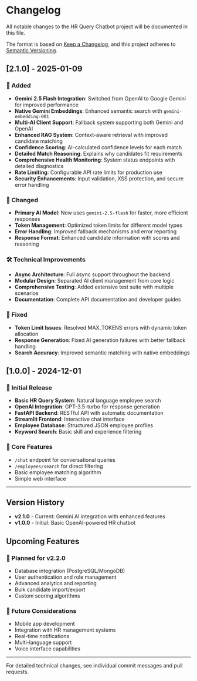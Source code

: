 # Changelog

All notable changes to the HR Query Chatbot project will be documented in this file.

The format is based on [Keep a Changelog](https://keepachangelog.com/en/1.0.0/),
and this project adheres to [Semantic Versioning](https://semver.org/spec/v2.0.0.html).

## [2.1.0] - 2025-01-09

### 🚀 Added
- **Gemini 2.5 Flash Integration**: Switched from OpenAI to Google Gemini for improved performance
- **Native Gemini Embeddings**: Enhanced semantic search with `gemini-embedding-001`
- **Multi-AI Client Support**: Fallback system supporting both Gemini and OpenAI
- **Enhanced RAG System**: Context-aware retrieval with improved candidate matching
- **Confidence Scoring**: AI-calculated confidence levels for each match
- **Detailed Match Reasoning**: Explains why candidates fit requirements
- **Comprehensive Health Monitoring**: System status endpoints with detailed diagnostics
- **Rate Limiting**: Configurable API rate limits for production use
- **Security Enhancements**: Input validation, XSS protection, and secure error handling

### 🔧 Changed
- **Primary AI Model**: Now uses `gemini-2.5-flash` for faster, more efficient responses
- **Token Management**: Optimized token limits for different model types
- **Error Handling**: Improved fallback mechanisms and error reporting
- **Response Format**: Enhanced candidate information with scores and reasoning

### 🛠️ Technical Improvements
- **Async Architecture**: Full async support throughout the backend
- **Modular Design**: Separated AI client management from core logic
- **Comprehensive Testing**: Added extensive test suite with multiple scenarios
- **Documentation**: Complete API documentation and developer guides

### 🐛 Fixed
- **Token Limit Issues**: Resolved MAX_TOKENS errors with dynamic token allocation
- **Response Generation**: Fixed AI generation failures with better fallback handling
- **Search Accuracy**: Improved semantic matching with native embeddings

## [1.0.0] - 2024-12-01

### 🚀 Initial Release
- **Basic HR Query System**: Natural language employee search
- **OpenAI Integration**: GPT-3.5-turbo for response generation
- **FastAPI Backend**: RESTful API with automatic documentation
- **Streamlit Frontend**: Interactive chat interface
- **Employee Database**: Structured JSON employee profiles
- **Keyword Search**: Basic skill and experience filtering

### 📁 Core Features
- `/chat` endpoint for conversational queries
- `/employees/search` for direct filtering
- Basic employee matching algorithm
- Simple web interface

---

## Version History

- **v2.1.0** - Current: Gemini AI integration with enhanced features
- **v1.0.0** - Initial: Basic OpenAI-powered HR chatbot

## Upcoming Features

### 🔮 Planned for v2.2.0
- Database integration (PostgreSQL/MongoDB)
- User authentication and role management
- Advanced analytics and reporting
- Bulk candidate import/export
- Custom scoring algorithms

### 🌟 Future Considerations
- Mobile app development
- Integration with HR management systems
- Real-time notifications
- Multi-language support
- Voice interface capabilities

---

For detailed technical changes, see individual commit messages and pull requests.
